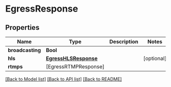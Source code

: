 # EgressResponse

## Properties
Name | Type | Description | Notes
------------ | ------------- | ------------- | -------------
**broadcasting** | **Bool** |  | 
**hls** | [**EgressHLSResponse**](EgressHLSResponse.md) |  | [optional] 
**rtmps** | [EgressRTMPResponse] |  | 

[[Back to Model list]](../README.md#documentation-for-models) [[Back to API list]](../README.md#documentation-for-api-endpoints) [[Back to README]](../README.md)


